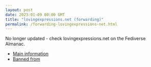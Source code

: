 ```yaml
---
layout: post
date: 2023-01-09 00:00 GMT
title: "lovingexpressions.net (forwarding)"
permalink: /forwarding-lovingexpressions-net.html
---
```


No longer updated - check lovingexpressions.net on the Fediverse Almanac.

* [Main information](https://www.fediversealmanac.com/api/v1/instances/lovingexpressions.net)
* [Banned from](https://www.fediversealmanac.com/api/v1/instances/lovingexpressions.net/banned_from)

